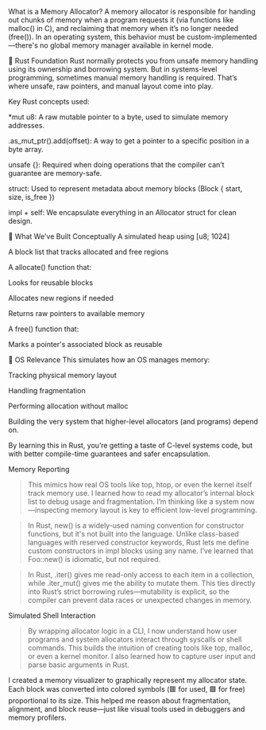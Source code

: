 What is a Memory Allocator?
A memory allocator is responsible for handing out chunks of memory when a program requests it (via functions like malloc() in C), and reclaiming that memory when it’s no longer needed (free()). In an operating system, this behavior must be custom-implemented—there's no global memory manager available in kernel mode.

🦀 Rust Foundation
Rust normally protects you from unsafe memory handling using its ownership and borrowing system. But in systems-level programming, sometimes manual memory handling is required. That’s where unsafe, raw pointers, and manual layout come into play.

Key Rust concepts used:

*mut u8: A raw mutable pointer to a byte, used to simulate memory addresses.

.as_mut_ptr().add(offset): A way to get a pointer to a specific position in a byte array.

unsafe {}: Required when doing operations that the compiler can’t guarantee are memory-safe.

struct: Used to represent metadata about memory blocks (Block { start, size, is_free })

impl + self: We encapsulate everything in an Allocator struct for clean design.

🧠 What We've Built Conceptually
A simulated heap using [u8; 1024]

A block list that tracks allocated and free regions

A allocate() function that:

Looks for reusable blocks

Allocates new regions if needed

Returns raw pointers to available memory

A free() function that:

Marks a pointer's associated block as reusable

🔐 OS Relevance
This simulates how an OS manages memory:

Tracking physical memory layout

Handling fragmentation

Performing allocation without malloc

Building the very system that higher-level allocators (and programs) depend on.

By learning this in Rust, you’re getting a taste of C-level systems code, but with better compile-time guarantees and safer encapsulation.

Memory Reporting
> This mimics how real OS tools like top, htop, or even the kernel itself track memory use. I learned how to read my allocator’s internal block list to debug usage and fragmentation. I’m thinking like a system now—inspecting memory layout is key to efficient low-level programming.

> In Rust, new() is a widely-used naming convention for constructor functions, but it's not built into the language. Unlike class-based languages with reserved constructor keywords, Rust lets me define custom constructors in impl blocks using any name. I’ve learned that Foo::new() is idiomatic, but not required.

> In Rust, .iter() gives me read-only access to each item in a collection, while .iter_mut() gives me the ability to mutate them. This ties directly into Rust’s strict borrowing rules—mutability is explicit, so the compiler can prevent data races or unexpected changes in memory.

Simulated Shell Interaction
> By wrapping allocator logic in a CLI, I now understand how user programs and system allocators interact through syscalls or shell commands. This builds the intuition of creating tools like top, malloc, or even a kernel monitor. I also learned how to capture user input and parse basic arguments in Rust.

I created a memory visualizer to graphically represent my allocator state. Each block was converted into colored symbols (🟥 for used, 🟩 for free) proportional to its size. This helped me reason about fragmentation, alignment, and block reuse—just like visual tools used in debuggers and memory profilers.